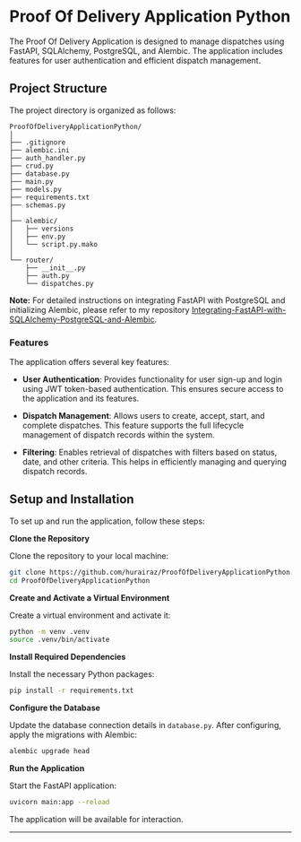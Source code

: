 # Proof Of Delivery Application Python

The Proof Of Delivery Application is designed to manage dispatches using FastAPI, SQLAlchemy, PostgreSQL, and Alembic. The application includes features for user authentication and efficient dispatch management.

## Project Structure

The project directory is organized as follows:

```
ProofOfDeliveryApplicationPython/
│
├── .gitignore
├── alembic.ini
├── auth_handler.py
├── crud.py
├── database.py
├── main.py
├── models.py
├── requirements.txt
├── schemas.py
│
├── alembic/
│   ├── versions
│   ├── env.py
│   └── script.py.mako
│
└── router/
    ├── __init__.py
    ├── auth.py
    └── dispatches.py
```
**Note:** For detailed instructions on integrating FastAPI with PostgreSQL and initializing Alembic, please refer to my repository [Integrating-FastAPI-with-SQLAlchemy-PostgreSQL-and-Alembic](https://github.com/hurairaz/Integrating-FastAPI-with-SQLAlchemy-PostgreSQL-and-Alembic).

### Features

The application offers several key features:

- **User Authentication**: Provides functionality for user sign-up and login using JWT token-based authentication. This ensures secure access to the application and its features.
  
- **Dispatch Management**: Allows users to create, accept, start, and complete dispatches. This feature supports the full lifecycle management of dispatch records within the system.

- **Filtering**: Enables retrieval of dispatches with filters based on status, date, and other criteria. This helps in efficiently managing and querying dispatch records.


## Setup and Installation

To set up and run the application, follow these steps:

 **Clone the Repository**

   Clone the repository to your local machine:

   ```bash
   git clone https://github.com/hurairaz/ProofOfDeliveryApplicationPython.git
   cd ProofOfDeliveryApplicationPython
   ```

 **Create and Activate a Virtual Environment**

   Create a virtual environment and activate it:

   ```bash
   python -m venv .venv
   source .venv/bin/activate
   ```

 **Install Required Dependencies**

   Install the necessary Python packages:

   ```bash
   pip install -r requirements.txt
   ```

 **Configure the Database**

   Update the database connection details in `database.py`. After configuring, apply the migrations with Alembic:

   ```bash
   alembic upgrade head
   ```

 **Run the Application**

   Start the FastAPI application:

   ```bash
   uvicorn main:app --reload
   ```

   The application will be available for interaction.

---

